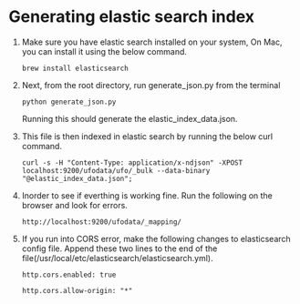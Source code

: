 # Generating elastic search index

1) Make sure you have elastic search installed on your system, On Mac, you can install it using the below command.

	`brew install elasticsearch`

2) Next, from the root directory, run generate_json.py from the terminal

	`python generate_json.py`

   Running this should generate the elastic_index_data.json.

3) This file is then indexed in elastic search by running the below curl command.

	`curl -s -H "Content-Type: application/x-ndjson" -XPOST localhost:9200/ufodata/ufo/_bulk --data-binary "@elastic_index_data.json";`

4) Inorder to see if everthing is working fine. Run the following on the browser and look for errors.

	`http://localhost:9200/ufodata/_mapping/`

5) If you run into CORS error, make the following changes to elasticsearch config file. Append these two lines to the end of the file(/usr/local/etc/elasticsearch/elasticsearch.yml).

	`http.cors.enabled: true`
	
	`http.cors.allow-origin: "*"`
